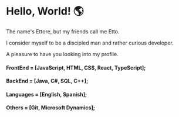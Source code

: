 # Hello, World! :earth_americas:

The name's Ettore, but my friends call me Etto.

I consider myself to be a discipled man and rather curious developer.

A pleasure to have you looking into my profile.

#### FrontEnd = [JavaScript, HTML, CSS, React, TypeScript];
#### BackEnd = [Java, C#, SQL, C++];
#### Languages = [English, Spanish];
#### Others = [Git, Microsoft Dynamics];
